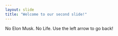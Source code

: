 ```yaml
---
layout: slide
title: "Welcome to our second slide!"
---
```

No Elon Musk. No Life.
Use the left arrow to go back!
